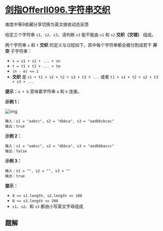 # [剑指OfferII096.字符串交织](https://leetcode-cn.com/problems/IY6buf/)

难度中等9收藏分享切换为英文接收动态反馈

给定三个字符串 `s1`、`s2`、`s3`，请判断 `s3` 能不能由 `s1` 和 `s2` **交织（交错）** 组成。

两个字符串 `s` 和 `t` **交织** 的定义与过程如下，其中每个字符串都会被分割成若干 **非空** 子字符串：

- `s = s1 + s2 + ... + sn`
- `t = t1 + t2 + ... + tm`
- `|n - m| <= 1`
- **交织** 是 `s1 + t1 + s2 + t2 + s3 + t3 + ...` 或者 `t1 + s1 + t2 + s2 + t3 + s3 + ...`

**提示：**`a + b` 意味着字符串 `a` 和 `b` 连接。

 

**示例 1：**

![img](https://assets.leetcode.com/uploads/2020/09/02/interleave.jpg)

```
输入：s1 = "aabcc", s2 = "dbbca", s3 = "aadbbcbcac"
输出：true
```

**示例 2：**

```
输入：s1 = "aabcc", s2 = "dbbca", s3 = "aadbbbaccc"
输出：false
```

**示例 3：**

```
输入：s1 = "", s2 = "", s3 = ""
输出：true
```

 

**提示：**

- `0 <= s1.length, s2.length <= 100`
- `0 <= s3.length <= 200`
- `s1`、`s2`、和 `s3` 都由小写英文字母组成

## 题解

